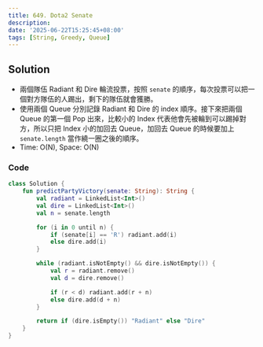 ```yaml
---
title: 649. Dota2 Senate
description:
date: '2025-06-22T15:25:45+08:00'
tags: [String, Greedy, Queue]
---
```


## Solution

- 兩個隊伍 Radiant 和 Dire 輪流投票，按照 `senate` 的順序，每次投票可以把一個對方隊伍的人踢出，剩下的隊伍就會獲勝。
- 使用兩個 Queue 分別記錄 Radiant 和 Dire 的 index 順序。接下來把兩個 Queue 的第一個 Pop 出來，比較小的 Index 代表他會先被輪到可以踢掉對方，所以只把 Index 小的加回去 Queue，加回去 Queue 的時候要加上 `senate.length` 當作繞一圈之後的順序。
- Time: O(N), Space: O(N)

### Code

```kotlin
class Solution {
    fun predictPartyVictory(senate: String): String {
        val radiant = LinkedList<Int>()
        val dire = LinkedList<Int>()
        val n = senate.length

        for (i in 0 until n) {
            if (senate[i] == 'R') radiant.add(i)
            else dire.add(i)
        }

        while (radiant.isNotEmpty() && dire.isNotEmpty()) {
            val r = radiant.remove()
            val d = dire.remove()

            if (r < d) radiant.add(r + n)
            else dire.add(d + n)
        }

        return if (dire.isEmpty()) "Radiant" else "Dire"
    }
}
```
